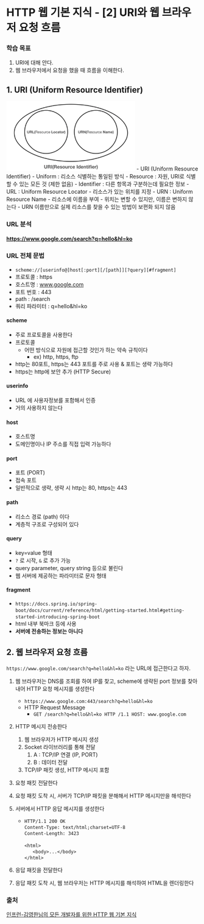 # HTTP 웹 기본 지식 - [2] URI와 웹 브라우저 요청 흐름

### 학습 목표
1. URI에 대해 안다.
2. 웹 브라우저에서 요청을 했을 때 흐름을 이해한다.

## 1. URI (Uniform Resource Identifier)
<img src="image/URI.png" alt="image-20210725165920807" style="zoom: 33%;" />
- URI (Uniform Resource Identifier)
  - Uniform : 리소스 식별하는 통일된 방식
  - Resource : 자원, URI로 식별할 수 있는 모든 것 (제한 없음)
  - Identifier : 다른 항목과 구분하는데 필요한 정보
- URL : Uniform Resource Locator
  - 리소스가 있는 위치를 지정
- URN : Uniform Resource Name
  - 리소스에 이름을 부여
- 위치는 변할 수 있지만, 이름은 변하지 않는다
- URN 이름만으로 실제 리소스를 찾을 수 있는 방법이 보편화 되지 않음

### URL 분석

#### https://www.google.com/search?q=hello&hl=ko

### URL 전체 문법
- `scheme://[userinfo@]host[:port][/[path]][?query][#fragment]`
- 프로토콜 : https
- 호스트명 : www.google.com
- 포트 번호 : 443
- path : /search
- 쿼리 파라미터 : q=hello&hl=ko

#### scheme
- 주로 프로토콜을 사용한다
- 프로토콜
  - 어떤 방식으로 자원에 접근할 것인가 하는 약속 규칙이다
    - ex) http, https, ftp
- http는 80포트, https는 443 포트를 주로 사용 & 포트는 생략 가능하다
- https는 http에 보안 추가 (HTTP Secure)

#### userinfo
- URL 에 사용자정보를 포함해서 인증
- 거의 사용하지 않는다

#### host
- 호스트명
- 도메인명이나 IP 주소를 직접 입력 가능하다

#### port
- 포트 (PORT)
- 접속 포트
- 일반적으로 생략, 생략 시 http는 80, https는 443

#### path
- 리소스 경로 (path) 이다
- 계층적 구조로 구성되어 있다

#### query
- key=value 형태
- `?` 로 시작, `&` 로 추가 가능
- query parameter, query string 등으로 불린다
- 웹 서버에 제공하는 파라미터로 문자 형태

#### fragment
- `https://docs.spring.io/spring-boot/docs/current/reference/html/getting-started.html#getting-started-introducing-spring-boot`
- html 내부 북마크 등에 사용
- **서버에 전송하는 정보는 아니다** 



## 2. 웹 브라우저 요청 흐름
`https://www.google.com/search?q=hello&hl=ko` 라는 URL에 접근한다고 하자.
1. 웹 브라우저는 DNS를 조회를 하여 IP를 찾고, scheme에 생략된 port 정보를 찾아내어 HTTP 요청 메시지를 생성한다
   - `https://www.google.com:443/search?q=hello&hl=ko`
   - HTTP Request Message
     - `GET /search?q=hello&hl=ko HTTP /1.1 HOST: www.google.com`

2. HTTP 메시지 전송한다
   1. 웹 브라우저가 HTTP 메시지 생성
   2. Socket 라이브러리를 통해 전달
      1. A : TCP/IP 연결 (IP, PORT)
      2. B : 데이터 전달 
   3. TCP/IP 패킷 생성, HTTP 메시지 포함

3. 요청 패킷 전달한다

4. 요청 패킷 도착 시, 서버가 TCP/IP 패킷을 분해해서 HTTP 메시지만을 해석한다

5. 서버에서 HTTP 응답 메시지를 생성한다

   - ```
     HTTP/1.1 200 OK
     Content-Type: text/html;charset=UTF-8
     Content-Length: 3423
     
     <html>
     	<body>...</body>
     </html>
     ```

6. 응답 패킷을 전달한다

7. 응답 패킷 도착 시, 웹 브라우저는 HTTP 메시지를 해석하여 HTML을 렌더링한다



### 출처

[인프런-김영한님의 모든 개발자를 위한 HTTP 웹 기본 지식](https://www.inflearn.com/course/http-%EC%9B%B9-%EB%84%A4%ED%8A%B8%EC%9B%8C%ED%81%AC/dashboard)